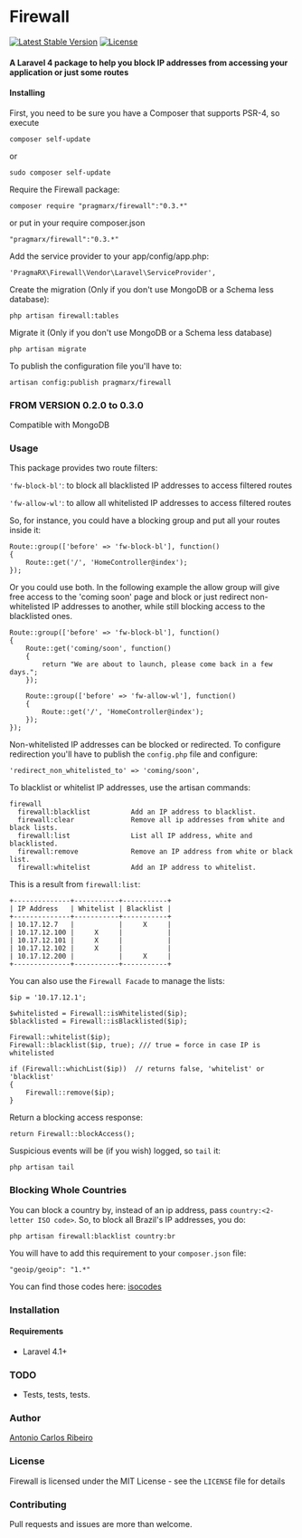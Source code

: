 # Firewall

[![Latest Stable Version](https://poser.pugx.org/pragmarx/firewall/v/stable.png)](https://packagist.org/packages/pragmarx/firewall) [![License](https://poser.pugx.org/pragmarx/firewall/license.png)](https://packagist.org/packages/pragmarx/firewall)

#### A Laravel 4 package to help you block IP addresses from accessing your application or just some routes

#### Installing

First, you need to be sure you have a Composer that supports PSR-4, so execute

```
composer self-update
```

or

```
sudo composer self-update
```

Require the Firewall package:

```
composer require "pragmarx/firewall":"0.3.*"
```
or put in your require composer.json
```
"pragmarx/firewall":"0.3.*"
```

Add the service provider to your app/config/app.php:

```
'PragmaRX\Firewall\Vendor\Laravel\ServiceProvider',
```

Create the migration (Only if you don't use MongoDB or a Schema less database):

```
php artisan firewall:tables
```

Migrate it (Only if you don't use MongoDB or a Schema less database)

```
php artisan migrate
```

To publish the configuration file you'll have to:

```
artisan config:publish pragmarx/firewall
```

### FROM VERSION 0.2.0 to 0.3.0
Compatible with MongoDB

### Usage

This package provides two route filters:

`'fw-block-bl'`: to block all blacklisted IP addresses to access filtered routes

`'fw-allow-wl'`: to allow all whitelisted IP addresses to access filtered routes

So, for instance, you could have a blocking group and put all your routes inside it:

```
Route::group(['before' => 'fw-block-bl'], function()
{
    Route::get('/', 'HomeController@index');
});
```

Or you could use both. In the following example the allow group will give free access to the 'coming soon' page and block or just redirect non-whitelisted IP addresses to another, while still blocking access to the blacklisted ones.

```
Route::group(['before' => 'fw-block-bl'], function()
{
    Route::get('coming/soon', function()
    {
        return "We are about to launch, please come back in a few days.";
    });

    Route::group(['before' => 'fw-allow-wl'], function()
    {
        Route::get('/', 'HomeController@index');
    });
});
```

Non-whitelisted IP addresses can be blocked or redirected. To configure redirection you'll have to publish the  `config.php` file and configure:

```
'redirect_non_whitelisted_to' => 'coming/soon',
```

To blacklist or whitelist IP addresses, use the artisan commands:

```
firewall
  firewall:blacklist          Add an IP address to blacklist.
  firewall:clear              Remove all ip addresses from white and black lists.
  firewall:list               List all IP address, white and blacklisted.
  firewall:remove             Remove an IP address from white or black list.
  firewall:whitelist          Add an IP address to whitelist.
```

This is a result from `firewall:list`:

```
+--------------+-----------+-----------+
| IP Address   | Whitelist | Blacklist |
+--------------+-----------+-----------+
| 10.17.12.7   |           |     X     |
| 10.17.12.100 |     X     |           |
| 10.17.12.101 |     X     |           |
| 10.17.12.102 |     X     |           |
| 10.17.12.200 |           |     X     |
+--------------+-----------+-----------+
```

You can also use the `Firewall Facade` to manage the lists:

```
$ip = '10.17.12.1';

$whitelisted = Firewall::isWhitelisted($ip);
$blacklisted = Firewall::isBlacklisted($ip);

Firewall::whitelist($ip);
Firewall::blacklist($ip, true); /// true = force in case IP is whitelisted

if (Firewall::whichList($ip))  // returns false, 'whitelist' or 'blacklist'
{
    Firewall::remove($ip);
}
```

Return a blocking access response:

```
return Firewall::blockAccess();
```

Suspicious events will be (if you wish) logged, so `tail` it:

```
php artisan tail
```

### Blocking Whole Countries

You can block a country by, instead of an ip address, pass `country:<2-letter ISO code>`. So, to block all Brazil's IP addresses, you do:

```
php artisan firewall:blacklist country:br
```

You will have to add this requirement to your `composer.json` file:

```
"geoip/geoip": "1.*"
```

You can find those codes here: [isocodes](http://www.spoonfork.org/isocodes.html)

### Installation

#### Requirements

- Laravel 4.1+

### TODO

- Tests, tests, tests.

### Author

[Antonio Carlos Ribeiro](http://twitter.com/iantonioribeiro) 

### License

Firewall is licensed under the MIT License - see the `LICENSE` file for details

### Contributing

Pull requests and issues are more than welcome.
